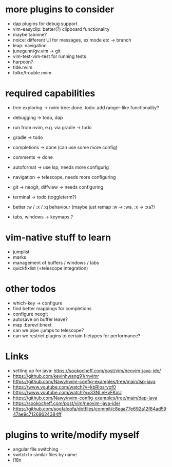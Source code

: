 # more plugins to consider

- dap plugins for debug support
- vim-easyclip: better(?) clipboard functionality
- maybe tabnine?
- noice: different UI for messages, ex mode etc -> branch
- leap: navigation
- junegunn/gv.vim -> git
- vim-test-vim-test for running tests
- harpoon?
- tide.nvim
- folke/trouble.nvim

# required capabilities

- tree exploring -> nvim tree: done. todo: add ranger-like functionality?
- debugging -> todo, dap
- run from nvim, e.g. via gradle -> todo
- gradle -> todo

- completions -> done (can use some more config)
- comments -> done
- autoformat -> use lsp, needs more configurig
- navigation -> telescope, needs more configuring
- git -> neogit, diffview -> needs configuring
- terminal -> todo (toggleterm?)
- better :w / :x / :q behaviour (maybe just remap :w -> :wa, :x -> :xa?)
- tabs, windows -> keymaps ?

# vim-native stuff to learn

- jumplist
- marks
- management of buffers / windows / tabs
- quickfixlist (+telescope integration)

# other todos

- which-key -> configure
- find better mappings for completions
- configure neogit
- autosave on buffer leave?
- map :bprev/:bnext
- can we pipe :jumps to telescope?
- can we restrict plugins to certain filetypes for performance?

# Links

- setting up for java: https://sookocheff.com/post/vim/neovim-java-ide/
- https://github.com/kevinhwang91/rnvimr
- https://github.com/Nawy/nvim-config-examples/tree/main/lsp-java
- https://www.youtube.com/watch?v=kbRIosrvof0
- https://www.youtube.com/watch?v=33NLeHvFKxU
- https://github.com/Nawy/nvim-config-examples/tree/main/dap-java
- https://sookocheff.com/post/vim/neovim-java-ide/
- https://github.com/soofaloofa/dotfiles/commit/c8eaa77e692a12f84ad5947ae9c71269624384ff

# plugins to write/modify myself

- angular file switching
- switch to similar files by name
- i18n
